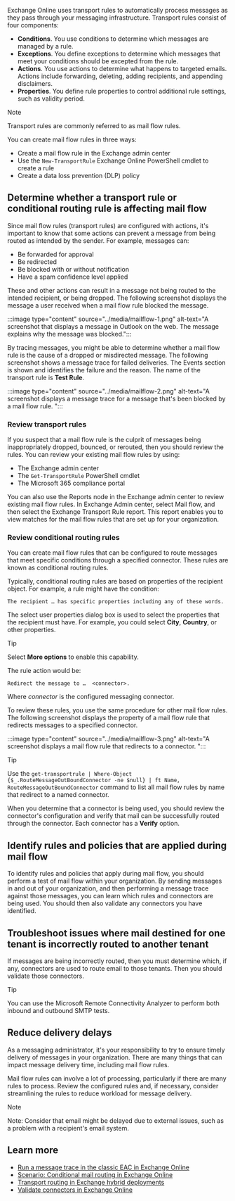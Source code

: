 Exchange Online uses transport rules to automatically process messages as they pass through your messaging infrastructure. Transport rules consist of four components:

- **Conditions**. You use conditions to determine which messages are managed by a rule.
- **Exceptions**. You define exceptions to determine which messages that meet your conditions should be excepted from the rule.
- **Actions**. You use actions to determine what happens to targeted emails. Actions include forwarding, deleting, adding recipients, and appending disclaimers.
- **Properties**. You define rule properties to control additional rule settings, such as validity period.

> [!NOTE]
> Transport rules are commonly referred to as mail flow rules. 

You can create mail flow rules in three ways:

- Create a mail flow rule in the Exchange admin center
- Use the `New-TransportRule` Exchange Online PowerShell cmdlet to create a rule
- Create a data loss prevention (DLP) policy

## Determine whether a transport rule or conditional routing rule is affecting mail flow

Since mail flow rules (transport rules) are configured with actions, it's important to know that some actions can prevent a message from being routed as intended by the sender. For example, messages can:

- Be forwarded for approval
- Be redirected
- Be blocked with or without notification
- Have a spam confidence level applied

These and other actions can result in a message not being routed to the intended recipient, or being dropped. The following screenshot displays the message a user received when a mail flow rule blocked the message.

:::image type="content" source="../media/mailflow-1.png" alt-text="A screenshot that displays a message in Outlook on the web. The message explains why the message was blocked.":::

By tracing messages, you might be able to determine whether a mail flow rule is the cause of a dropped or misdirected message. The following screenshot shows a message trace for failed deliveries. The Events section is shown and identifies the failure and the reason. The name of the transport rule is **Test Rule**.

:::image type="content" source="../media/mailflow-2.png" alt-text="A screenshot displays a message trace for a message that's been blocked by a mail flow rule. ":::

### Review transport rules

If you suspect that a mail flow rule is the culprit of messages being inappropriately dropped, bounced, or rerouted, then you should review the rules. You can review your existing mail flow rules by using:

- The Exchange admin center
- The `Get-TransportRule` PowerShell cmdlet
- The Microsoft 365 compliance portal

You can also use the Reports node in the Exchange admin center to review existing mail flow rules. In Exchange Admin center, select Mail flow, and then select the Exchange Transport Rule report. This report enables you to view matches for the mail flow rules that are set up for your organization.

### Review conditional routing rules

You can create mail flow rules that can be configured to route messages that meet specific conditions through a specified connector. These rules are known as conditional routing rules.

Typically, conditional routing rules are based on properties of the recipient object. For example, a rule might have the condition:

`The recipient … has specific properties including any of these words.`

The select user properties dialog box is used to select the properties that the recipient must have. For example, you could select **City**, **Country**, or other properties.

> [!TIP]
> Select **More options** to enable this capability.

The rule action would be:

`Redirect the message to …  <connector>.`

Where *connector* is the configured messaging connector.

To review these rules, you use the same procedure for other mail flow rules. The following screenshot displays the property of a mail flow rule that redirects messages to a specified connector.

:::image type="content" source="../media/mailflow-3.png" alt-text="A screenshot displays a mail flow rule that redirects to a connector. ":::

> [!TIP]
> Use the `get-transportrule | Where-Object {$_.RouteMessageOutBoundConnector -ne $null} | ft Name, RouteMessageOutBoundConnector` command to list all mail flow rules by name that redirect to a named connector.

When you determine that a connector is being used, you should review the connector's configuration and verify that mail can be successfully routed through the connector. Each connector has a **Verify** option.

## Identify rules and policies that are applied during mail flow

To identify rules and policies that apply during mail flow, you should perform a test of mail flow within your organization. By sending messages in and out of your organization, and then performing a message trace against those messages, you can learn which rules and connectors are being used. You should then also validate any connectors you have identified.

## Troubleshoot issues where mail destined for one tenant is incorrectly routed to another tenant

If messages are being incorrectly routed, then you must determine which, if any, connectors are used to route email to those tenants. Then you should validate those connectors.

> [!TIP]
> You can use the Microsoft Remote Connectivity Analyzer to perform both inbound and outbound SMTP tests. 

## Reduce delivery delays

As a messaging administrator, it's your responsibility to try to ensure timely delivery of messages in your organization. There are many things that can impact message delivery time, including mail flow rules.

Mail flow rules can involve a lot of processing, particularly if there are many rules to process. Review the configured rules and, if necessary, consider streamlining the rules to reduce workload for message delivery.

> [!NOTE]
> Note: Consider that email might be delayed due to external issues, such as a problem with a recipient's email system. 

## Learn more

- [Run a message trace in the classic EAC in Exchange Online](/exchange/monitoring/trace-an-email-message/run-a-message-trace-and-view-results)
- [Scenario: Conditional mail routing in Exchange Online](/exchange/mail-flow-best-practices/use-connectors-to-configure-mail-flow/conditional-mail-routing)
- [Transport routing in Exchange hybrid deployments](/exchange/transport-routing)
- [Validate connectors in Exchange Online](/exchange/mail-flow-best-practices/use-connectors-to-configure-mail-flow/validate-connectors)